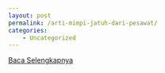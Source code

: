 ```yaml
---
layout: post
permalink: /arti-mimpi-jatuh-dari-pesawat/
categories:
    - Uncategorized
---
```


[Baca Selengkapnya](/03)